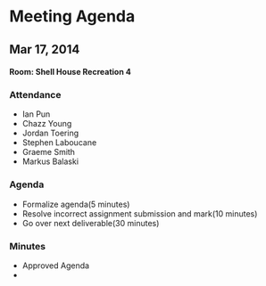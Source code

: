 # Meeting Agenda
## Mar 17, 2014
#### Room: Shell House Recreation 4

### Attendance
- Ian Pun
- Chazz Young
- Jordan Toering
- Stephen Laboucane
- Graeme Smith
- Markus Balaski

### Agenda
- Formalize agenda(5 minutes)
- Resolve incorrect assignment submission and mark(10 minutes)
- Go over next deliverable(30 minutes)


### Minutes
- Approved Agenda
- 

